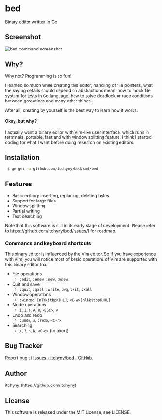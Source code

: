 # bed
Binary editor written in Go

## Screenshot
![bed command screenshot](https://user-images.githubusercontent.com/375258/38499347-2f71306c-3c42-11e8-926e-1782b0bc73f3.png)

## Why?
Why not? Programming is so fun!

I learned so much while creating this editor; handling of file pointers, what the saying details should depend on abstractions mean, how to mock file system for tests in Go language, how to solve deadlock or race conditions between goroutines and many other things.

After all, creating by yourself is the best way to learn how it works.

#### Okay, but why?
I actually want a binary editor with Vim-like user interface, which runs in terminals, portable, fast and with window splitting feature.
I think I started coding for what I want before doing research on existing editors.

## Installation
```sh
 $ go get -u github.com/itchyny/bed/cmd/bed
```

## Features
- Basic editing: inserting, replacing, deleting bytes
- Support for large files
- Window splitting
- Partial writing
- Text searching

Note that this software is still in its early stage of development.
Please refer to https://github.com/itchyny/bed/issues/1 for roadmap.

### Commands and keyboard shortcuts
This binary editor is influenced by the Vim editor.
So if you have experience with Vim, you will notice most of basic operations of Vim are supported with this binary editor too.

- File operations
  - `:edit`, `:enew`, `:new`, `:vnew`
- Quit and save
  - `:quit`, `:qall`, `:write`, `:wq`, `:xit`, `:xall`
- Window operations
  - `:wincmd [nlhkjtbpKJHL]`, `<C-w>[nlhkjtbpKJHL]`
- Mode operations
  - `i`, `I`, `a`, `A`, `R`, `<ESC>`, `v`
- Undo and redo
  - `:undo`, `u`, `:redo`, `<C-r>`
- Searching
  - `/`, `?`, `n`, `N`, `<C-c>` (to abort)

## Bug Tracker
Report bug at [Issues・itchyny/bed - GitHub](https://github.com/itchyny/bed/issues).

## Author
itchyny (https://github.com/itchyny)

## License
This software is released under the MIT License, see LICENSE.
